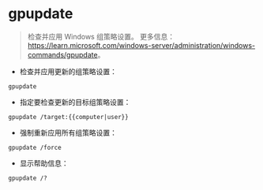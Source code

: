 # gpupdate

> 检查并应用 Windows 组策略设置。
> 更多信息：<https://learn.microsoft.com/windows-server/administration/windows-commands/gpupdate>。

- 检查并应用更新的组策略设置：

`gpupdate`

- 指定要检查更新的目标组策略设置：

`gpupdate /target:{{computer|user}}`

- 强制重新应用所有组策略设置：

`gpupdate /force`

- 显示帮助信息：

`gpupdate /?`